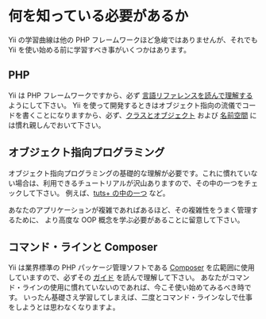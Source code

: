 # 何を知っている必要があるか

Yii の学習曲線は他の PHP フレームワークほど急峻ではありませんが、それでも Yii を使い始める前に学習すべき事がいくつかはあります。

## PHP

Yii は PHP フレームワークですから、必ず [言語リファレンスを読んで理解する](https://secure.php.net/manual/ja/langref.php) ようにして下さい。
Yii を使って開発するときはオブジェクト指向の流儀でコードを書くことになりますから、必ず、[クラスとオブジェクト](https://secure.php.net/manual/ja/language.oop5.basic.php) および [名前空間](https://secure.php.net/manual/ja/language.namespaces.php) には慣れ親しんでおいて下さい。

## オブジェクト指向プログラミング

オブジェクト指向プログラミングの基礎的な理解が必要です。これに慣れていない場合は、利用できるチュートリアルが沢山ありますので、その中の一つをチェックして下さい。
例えば、[tuts+ の中の一つ](https://code.tutsplus.com/tutorials/object-oriented-php-for-beginners--net-12762) など。

あなたのアプリケーションが複雑であればあるほど、その複雑性をうまく管理するために、
より高度な OOP 概念を学ぶ必要があることに留意して下さい。

## コマンド・ラインと Composer

Yii は業界標準の PHP パッケージ管理ソフトである [Composer](https://getcomposer.org/) を広範囲に使用していますので、必ずその [ガイド](https://getcomposer.org/doc/01-basic-usage.md) を読んで理解して下さい。
あなたがコマンド・ラインの使用に慣れていないのであれば、今こそ使い始めてみるべき時です。
いったん基礎さえ学習してしまえば、二度とコマンド・ラインなしで仕事をしようとは思わなくなりますよ。

